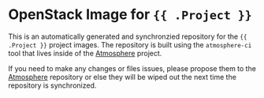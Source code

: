 # OpenStack Image for `{{ .Project }}`

This is an automatically generated and synchronzied repository for the `{{ .Project }}`
project images.  The repository is built using the `atmosphere-ci` tool that
lives inside of the [Atmosphere](https://github.com/vexxhost/atmosphere) project.

If you need to make any changes or files issues, please propose them to the
[Atmosphere](https://github.com/vexxhost/atmosphere) repository or else they
will be wiped out the next time the repository is synchronized.
